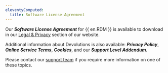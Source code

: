 ```yaml
---
eleventyComputed:
  title: Software License Agreement
---
```

Our ***Software License Agreement*** for {{ en.RDM }} is available to download in our [Legal & Privacy](https://devolutions.net/legal/software-license-agreements) section of our website.  

Additional information about Devolutions is also available: ***Privacy Policy***, ***Online Service Terms***, ***Cookies***, and our ***Support Level Addendum***.  

Please contact our [support team](mailto:service@devolutions.net) if you require more information on one of these topics.
